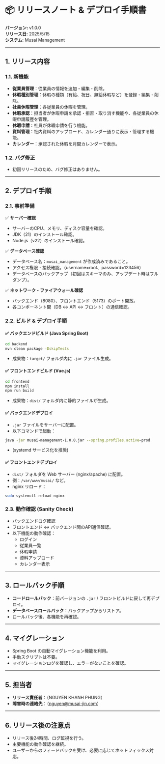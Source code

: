
# 📦 リリースノート & デプロイ手順書
**バージョン:** v1.0.0  
**リリース日:** 2025/5/15  
**システム:** Musai Management

---

## 1. リリース内容

### 1.1. 新機能
- **従業員管理**：従業員の情報を追加・編集・削除。
- **休暇種別管理**：休暇の種類（有給、祝日、無給休暇など）を登録・編集・削除。
- **社員休暇管理**：各従業員の休暇を管理。
- **休暇承認**：担当者が休暇申請を承認・拒否・取り消す機能や、各従業員の休暇申請履歴を管理。
- **休暇申請**：社員が休暇申請を行う機能。
- **資料管理**：社内資料のアップロード、カレンダー通りに表示・管理する機能。
- **カレンダー**：承認された休暇を月間カレンダーで表示。

### 1.2. バグ修正
- 初回リリースのため、バグ修正はありません。

---

## 2. デプロイ手順

### 2.1. 事前準備

✅ **サーバー確認**
- サーバーのCPU、メモリ、ディスク容量を確認。
- JDK（21）のインストール確認。
- Node.js（v22）のインストール確認。

✅ **データベース確認**
- データベース名：`musai_management` が作成済みであること。
- アクセス権限・接続確認。（username=root、password=123456）
- データベースのバックアップ（初回はスキーマのみ、アップデート時はフルダンプ）。

✅ **ネットワーク・ファイアウォール確認**
- バックエンド（8080）、フロントエンド（5173）のポート開放。
- 各コンポーネント間（DB ↔ API ↔ フロント）の通信確認。

### 2.2. ビルド & デプロイ手順

#### ✅ バックエンドビルド (Java Spring Boot)
```bash
cd backend
mvn clean package -DskipTests
```
- 成果物：`target/` フォルダ内に `.jar` ファイル生成。

#### ✅ フロントエンドビルド (Vue.js)
```bash
cd frontend
npm install
npm run build
```
- 成果物：`dist/` フォルダ内に静的ファイルが生成。

#### ✅ バックエンドデプロイ
- `.jar` ファイルをサーバーに配置。
- 以下コマンドで起動：
```bash
java -jar musai-management-1.0.0.jar --spring.profiles.active=prod
```
- (systemd サービス化を推奨)

#### ✅ フロントエンドデプロイ
- `dist/` フォルダを Web サーバー (nginx/apache) に配置。
- 例：`/var/www/musai/` など。
- nginx リロード：
```bash
sudo systemctl reload nginx
```

### 2.3. 動作確認 (Sanity Check)
- バックエンドログ確認 
- フロントエンド ↔ バックエンド間のAPI通信確認。
- 以下機能の動作確認：
  - ログイン
  - 従業員一覧
  - 休暇申請
  - 資料アップロード
  - カレンダー表示

---

## 3. ロールバック手順
- **コードロールバック**：前バージョンの `.jar` / フロントビルドに戻して再デプロイ。
- **データベースロールバック**：バックアップからリストア。
- ロールバック後、各機能を再確認。

---

## 4. マイグレーション
- Spring Boot の自動マイグレーション機能を利用。
- 手動スクリプトは不要。
- マイグレーションログを確認し、エラーがないことを確認。

---

## 5. 担当者
- **リリース責任者**：（NGUYEN KHANH PHUNG）
- **障害時の連絡先**：（nguyen@musai-jin.com）

---

## 6. リリース後の注意点
- リリース後24時間、ログ監視を行う。
- 主要機能の動作確認を継続。
- ユーザーからのフィードバックを受け、必要に応じてホットフィックス対応。

